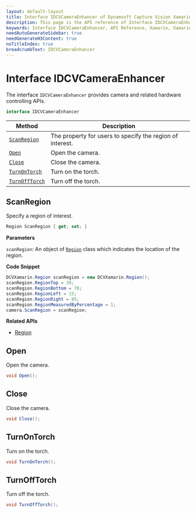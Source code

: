 ```yaml
---
layout: default-layout
title: Interface IDCVCameraEnhancer of Dynamsoft Capture Vision Xamarin Edition
description: This page is the API reference of Interface IDCVCameraEnhancer
keywords: Interface IDCVCameraEnhancer, API Reference, Xamarin, Xamarin Forms
needAutoGenerateSidebar: true
needGenerateH3Content: true
noTitleIndex: true
breadcrumbText: IDCVCameraEnhancer
---
```


# Interface IDCVCameraEnhancer

The interface `IDCVCameraEnhancer` provides camera and related hardware controlling APIs.

```c#
interface IDCVCameraEnhancer
```

<style>
  .markdown-body > table {
    display: table;
    width: 100%;
  }
  .markdown-body > table tr th:first-child {
    width: 30%;
  }
</style>

| Method | Description |
| ------- | ----------- |
| [`ScanRegion`](#scanregion) | The property for users to specify the region of interest. |
| [`Open`](#open) | Open the camera. |
| [`Close`](#close) | Close the camera. |
| [`TurnOnTorch`](#turnontorch) | Turn on the torch. |
| [`TurnOffTorch`](#turnofftorch) | Turn off the torch. |

## ScanRegion

Specify a region of interest.

```c#
Region ScanRegion { get; set; }
```

**Parameters**

`scanRegion`: An object of [`Region`](class-region.md) class which indicates the location of the region.

**Code Snippet**

```c#
DCVXamarin.Region scanRegion = new DCVXamarin.Region();
scanRegion.RegionTop = 30;
scanRegion.RegionBottom = 70;
scanRegion.RegionLeft = 15;
scanRegion.RegionRight = 85;
scanRegion.RegionMeasuredByPercentage = 1;
camera.ScanRegion = scanRegion;
```

**Related APIs**

- [Region](class-region.md)

## Open

Open the camera.

```c#
void Open();
```

## Close

Close the camera.

```c#
void Close();
```

## TurnOnTorch

Turn on the torch.

```c#
void TurnOnTorch();
```

## TurnOffTorch

Turn off the torch.

```c#
void TurnOffTorch();
```
